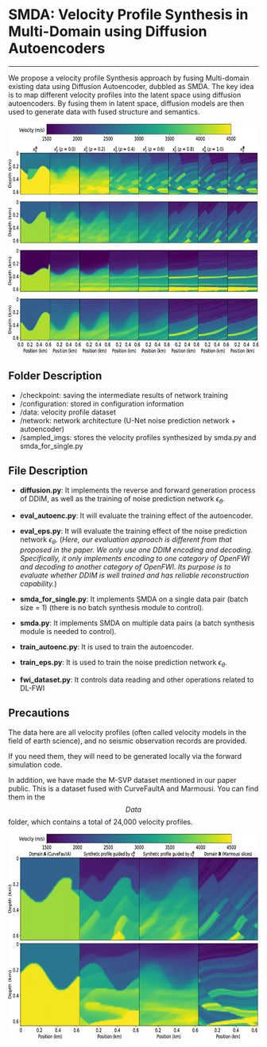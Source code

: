 # SMDA: Velocity Profile Synthesis in Multi-Domain using Diffusion Autoencoders

---

We propose a velocity profile Synthesis approach by fusing Multi-domain existing data using Diffusion Autoencoder, dubbled as SMDA.
The key idea is to map different velocity profiles into the latent space using diffusion autoencoders.
By fusing them in latent space, diffusion models are then used to generate data with fused structure and semantics.

<img src="./multi_image_comparison_with_different_p.png" width="700" height="464"/><br/>

## Folder Description

- /checkpoint: saving the intermediate results of network training  
- /configuration: stored in configuration information  
- /data:  velocity profile dataset  
- /network: network architecture (U-Net noise prediction network + autoencoder)  
- /sampled_imgs: stores the velocity profiles synthesized by smda.py and smda_for_single.py

## File Description

- **diffusion.py**: It implements the reverse and forward generation process of DDIM, as well as the training of noise prediction network $\epsilon_\theta$.

- **eval_autoenc.py**: It will evaluate the training effect of the autoencoder.

- **eval_eps.py**: It will evaluate the training effect of the noise prediction network $\epsilon_\theta$.
(*Here, our evaluation approach is different from that proposed in the paper. We only use one DDIM encoding and decoding.
Specifically, it only implements encoding to one category of OpenFWI and decoding to another category of OpenFWI.
Its purpose is to evaluate whether DDIM is well trained and has reliable reconstruction capability.*)

- **smda_for_single.py**:  It implements SMDA on a single data pair (batch size = 1) (there is no batch synthesis module to control).

- **smda.py**:  It implements SMDA on multiple data pairs (a batch synthesis module is needed to control).

- **train_autoenc.py**: It is used to train the autoencoder.

- **train_eps.py**: It is used to train the noise prediction network $\epsilon_\theta$.

- **fwi_dataset.py**: It controls data reading and other operations related to DL-FWI

## Precautions

The data here are all velocity profiles (often called velocity models in the field of earth science), and no seismic observation records are provided.

If you need them, they will need to be generated locally via the forward simulation code.

In addition, we have made the M-SVP dataset mentioned in our paper public.
This is a dataset fused with CurveFaultA and Marmousi.
You can find them in the $$Data$$ folder, which contains a total of 24,000 velocity profiles.

<img src="./experimentE.png" width="700" height="415"/><br/>


